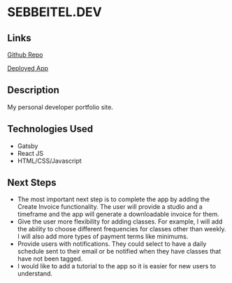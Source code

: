 # SEBBEITEL.DEV

## Links

[Github Repo](https://github.com/conspop/portfolio-gatsby)

[Deployed App](https://sebbeitel.dev)

## Description

My personal developer portfolio site.

## Technologies Used

- Gatsby
- React JS
- HTML/CSS/Javascript

## Next Steps

- The most important next step is to complete the app by adding the Create Invoice functionality. The user will provide a studio and a timeframe and the app will generate a downloadable invoice for them.
- Give the user more flexibility for adding classes. For example, I will add the ability to choose different frequencies for classes other than weekly. I will also add more types of payment terms like minimums.
- Provide users with notifications. They could select to have a daily schedule sent to their email or be notified when they have classes that have not been tagged.
- I would like to add a tutorial to the app so it is easier for new users to understand.

